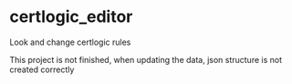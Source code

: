 # certlogic_editor

Look and change certlogic rules

This project is not finished, when updating the data, json structure is not created correctly

